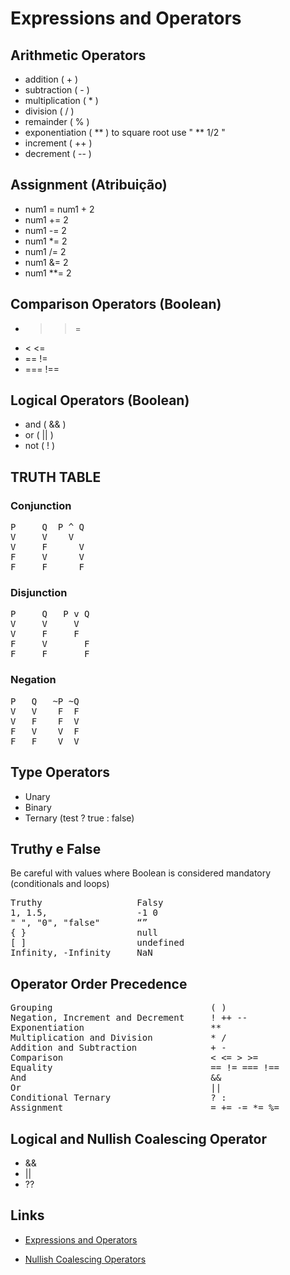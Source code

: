# Expressions and Operators

## Arithmetic Operators

- addition ( + )
- subtraction ( - )
- multiplication ( * )
- division ( / )
- remainder ( % )
- exponentiation ( ** ) to square root use " ** 1/2 "
- increment ( ++ )
- decrement ( -- )

## Assignment (Atribuição)

- num1 = num1 + 2
- num1 += 2
- num1 -= 2
- num1 *= 2
- num1 /= 2
- num1 &= 2
- num1 **= 2

## Comparison Operators (Boolean)

- > >=
- < <=
- == !=
- === !==

## Logical Operators (Boolean)

- and ( && )
- or ( || )
- not ( ! )

## TRUTH TABLE

### Conjunction

<pre>
P	  Q  P ^ Q	
V	  V    V
V	  F	 	 V
F	  V	 	 V
F	  F	 	 F
</pre>

### Disjunction

<pre>
P	  Q   P v Q	
V	  V     V
V	  F     F
F	  V	 	  F
F	  F	 	  F
</pre>

### Negation

<pre>
P   Q   ~P ~Q
V   V    F  F
V   F    F  V
F   V    V  F
F   F    V  V
</pre>

## Type Operators

- Unary
- Binary
- Ternary (test ? true : false)

## Truthy e False

Be careful with values where Boolean is considered mandatory (conditionals and loops)

<pre>
Truthy                  Falsy
1, 1.5,                 -1 0
" ", "0", "false"       “”
{ }                     null
[ ]                     undefined
Infinity, -Infinity     NaN
</pre>

## Operator Order Precedence

<pre>
Grouping                              ( )
Negation, Increment and Decrement     ! ++ --
Exponentiation                        **
Multiplication and Division           * /
Addition and Subtraction              + -
Comparison                            < <= > >=
Equality                              == != === !==
And                                   &&
Or                                    ||
Conditional Ternary                   ? :
Assignment                            = += -= *= %=
</pre>

## Logical and Nullish Coalescing Operator

- &&
- ||
- ??

## Links

- [Expressions and Operators](https://developer.mozilla.org/pt-BR/docs/Web/JavaScript/Guide/Expressions_and_Operators)

- [Nullish Coalescing Operators](https://developer.mozilla.org/en-US/docs/Web/JavaScript/Reference/Operators/Nullish_coalescing)
